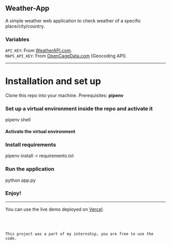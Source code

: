 ## Weather-App

A simple weather web application to check weather of a specific place/city/country.

### Variables
`API_KEY`: From [WeatherAPI.com](https://www.weatherapi.com/my/).
<br/>
`MAPS_API_KEY`: From [OpenCageData.com](https://opencagedata.com/) (Geocoding API).

<hr/>

# Installation and set up

Clone this repo into your machine.
Prerequisites: **pipenv**

### Set up a virtual environment inside the repo and activate it

pipenv shell

#### Activate the virtual environment

### Install requirements

pipenv install -r requirements.txt

### Run the application

python app.py

### Enjoy!

<hr/>

You can use the live demo deployed on [Vercel](https://weather-or-not-app.vercel.app/).

<br/>
<br/>

``This project was a part of my internship, you are free to use the code.``
